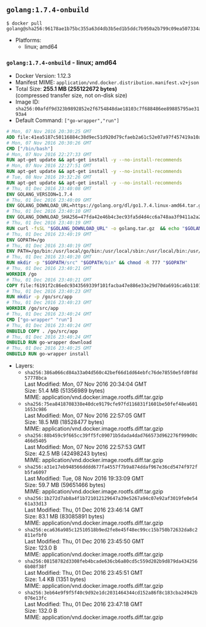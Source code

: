 ## `golang:1.7.4-onbuild`

```console
$ docker pull golang@sha256:96178ae1b75bc355a63d4db3b5ed1b5ddc7b950a2b799c09ea507334a872855d
```

-	Platforms:
	-	linux; amd64

### `golang:1.7.4-onbuild` - linux; amd64

-	Docker Version: 1.12.3
-	Manifest MIME: `application/vnd.docker.distribution.manifest.v2+json`
-	Total Size: **255.1 MB (255122672 bytes)**  
	(compressed transfer size, not on-disk size)
-	Image ID: `sha256:00afdf9d323b9892852e2f6754848dae18103c7f688486ee89885795ae3193a4`
-	Default Command: `["go-wrapper","run"]`

```dockerfile
# Mon, 07 Nov 2016 20:30:25 GMT
ADD file:41ea5187c50116884c38d9ec51d920d79cfaeb2a61c52e07a97f457419a10a4f in / 
# Mon, 07 Nov 2016 20:30:26 GMT
CMD ["/bin/bash"]
# Mon, 07 Nov 2016 22:27:33 GMT
RUN apt-get update && apt-get install -y --no-install-recommends 		ca-certificates 		curl 		wget 	&& rm -rf /var/lib/apt/lists/*
# Mon, 07 Nov 2016 22:27:51 GMT
RUN apt-get update && apt-get install -y --no-install-recommends 		bzr 		git 		mercurial 		openssh-client 		subversion 				procps 	&& rm -rf /var/lib/apt/lists/*
# Tue, 08 Nov 2016 19:32:26 GMT
RUN apt-get update && apt-get install -y --no-install-recommends 		g++ 		gcc 		libc6-dev 		make 		pkg-config 	&& rm -rf /var/lib/apt/lists/*
# Thu, 01 Dec 2016 23:40:08 GMT
ENV GOLANG_VERSION=1.7.4
# Thu, 01 Dec 2016 23:40:09 GMT
ENV GOLANG_DOWNLOAD_URL=https://golang.org/dl/go1.7.4.linux-amd64.tar.gz
# Thu, 01 Dec 2016 23:40:10 GMT
ENV GOLANG_DOWNLOAD_SHA256=47fda42e46b4c3ec93fa5d4d4cc6a748aa3f9411a2a2b7e08e3a6d80d753ec8b
# Thu, 01 Dec 2016 23:40:19 GMT
RUN curl -fsSL "$GOLANG_DOWNLOAD_URL" -o golang.tar.gz 	&& echo "$GOLANG_DOWNLOAD_SHA256  golang.tar.gz" | sha256sum -c - 	&& tar -C /usr/local -xzf golang.tar.gz 	&& rm golang.tar.gz
# Thu, 01 Dec 2016 23:40:19 GMT
ENV GOPATH=/go
# Thu, 01 Dec 2016 23:40:19 GMT
ENV PATH=/go/bin:/usr/local/go/bin:/usr/local/sbin:/usr/local/bin:/usr/sbin:/usr/bin:/sbin:/bin
# Thu, 01 Dec 2016 23:40:20 GMT
RUN mkdir -p "$GOPATH/src" "$GOPATH/bin" && chmod -R 777 "$GOPATH"
# Thu, 01 Dec 2016 23:40:21 GMT
WORKDIR /go
# Thu, 01 Dec 2016 23:40:21 GMT
COPY file:f6191f2c86edc9343569339f101facba47e886e33e29d70da6916ca6b1101a53 in /usr/local/bin/ 
# Thu, 01 Dec 2016 23:40:23 GMT
RUN mkdir -p /go/src/app
# Thu, 01 Dec 2016 23:40:23 GMT
WORKDIR /go/src/app
# Thu, 01 Dec 2016 23:40:24 GMT
CMD ["go-wrapper" "run"]
# Thu, 01 Dec 2016 23:40:24 GMT
ONBUILD COPY . /go/src/app
# Thu, 01 Dec 2016 23:40:24 GMT
ONBUILD RUN go-wrapper download
# Thu, 01 Dec 2016 23:40:25 GMT
ONBUILD RUN go-wrapper install
```

-	Layers:
	-	`sha256:386a066cd84a33a04d560c42bef66d1dd64ebfc76de78550e5fd0f8d57778bca`  
		Last Modified: Mon, 07 Nov 2016 20:34:04 GMT  
		Size: 51.4 MB (51356989 bytes)  
		MIME: application/vnd.docker.image.rootfs.diff.tar.gzip
	-	`sha256:75ea8418708338e40dce9179cfe97fd116831f1601be50fef48ea6011653c986`  
		Last Modified: Mon, 07 Nov 2016 22:57:05 GMT  
		Size: 18.5 MB (18528477 bytes)  
		MIME: application/vnd.docker.image.rootfs.diff.tar.gzip
	-	`sha256:88b459c9f665cc39ff5fc09071b5dada4dad766573d962276f999d0c466d5405`  
		Last Modified: Mon, 07 Nov 2016 22:57:53 GMT  
		Size: 42.5 MB (42498243 bytes)  
		MIME: application/vnd.docker.image.rootfs.diff.tar.gzip
	-	`sha256:a31e17eb948566dddd677fa4557f7b9a874ddaf967e36cd5474f972fb5fa6097`  
		Last Modified: Tue, 08 Nov 2016 19:33:09 GMT  
		Size: 59.7 MB (59651466 bytes)  
		MIME: application/vnd.docker.image.rootfs.diff.tar.gzip
	-	`sha256:1b272d7ab8a4f1b721012129647a39e5267a94c07e92af3019fe0e5461a33d13`  
		Last Modified: Thu, 01 Dec 2016 23:46:14 GMT  
		Size: 83.1 MB (83085891 bytes)  
		MIME: application/vnd.docker.image.rootfs.diff.tar.gzip
	-	`sha256:eca636a985c12510518b9ed2fe8e45f48ec99cc15b750b72632da8c2811efbf0`  
		Last Modified: Thu, 01 Dec 2016 23:45:50 GMT  
		Size: 123.0 B  
		MIME: application/vnd.docker.image.rootfs.diff.tar.gzip
	-	`sha256:08158782d3308feb4bcade636cb6a80cd5c559d202b9d879da4342566b08f38f`  
		Last Modified: Thu, 01 Dec 2016 23:45:51 GMT  
		Size: 1.4 KB (1351 bytes)  
		MIME: application/vnd.docker.image.rootfs.diff.tar.gzip
	-	`sha256:3eb64e9f9f5f40c9d92e1dc2031464344cd152a86f8c183cba24942b076e13fc`  
		Last Modified: Thu, 01 Dec 2016 23:47:18 GMT  
		Size: 132.0 B  
		MIME: application/vnd.docker.image.rootfs.diff.tar.gzip
